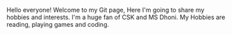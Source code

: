 Hello everyone!
Welcome to my Git page,
Here I'm going to share my hobbies and interests.
I'm a huge fan of CSK and MS Dhoni.
My Hobbies are reading, playing games and coding.